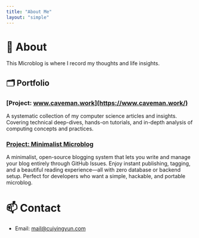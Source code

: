 ```yaml
---
title: "About Me"
layout: "simple"
---
```


# 👏 About
This Microblog is where I record my thoughts and life insights.


## 🗂️ Portfolio

### [Project: www.caveman.work](https://www.caveman.work/)
A systematic collection of my computer science articles and insights. Covering technical deep-dives, hands-on tutorials, and in-depth analysis of computing concepts and practices.

### [Project: Minimalist Microblog](https://github.com/CuiYingyun/microblog)
A minimalist, open-source blogging system that lets you write and manage your blog entirely through GitHub Issues. Enjoy instant publishing, tagging, and a beautiful reading experience—all with zero database or backend setup. Perfect for developers who want a simple, hackable, and portable microblog.

# 📫 Contact
- Email: mail@cuiyingyun.com
